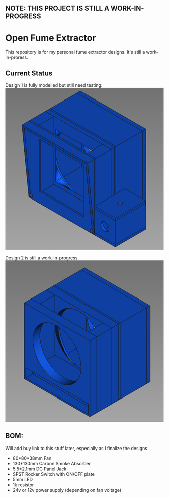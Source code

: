 ## NOTE: THIS PROJECT IS STILL A WORK-IN-PROGRESS

# Open Fume Extractor

This repository is for my personal fume extractor designs. It's still a work-in-proress.

## Current Status

Design 1 is fully modelled but still need testing:
![D1](.misc/Screenshot_20210327_010444.png)

Design 2 is still a work-in-progress
![D2](.misc/Screenshot_20210327_010622.png)

## BOM:

Will add buy link to this stuff later, especially as I finalize the designs

- 80\*80\*38mm Fan
- 130\*130mm Carbon Smoke Absorber
- 5.5\*2.1mm DC Panel Jack
- SPST Rocker Switch with ON/OFF plate
- 5mm LED
- 1k resistor
- 24v or 12v power supply (depending on fan voltage)
